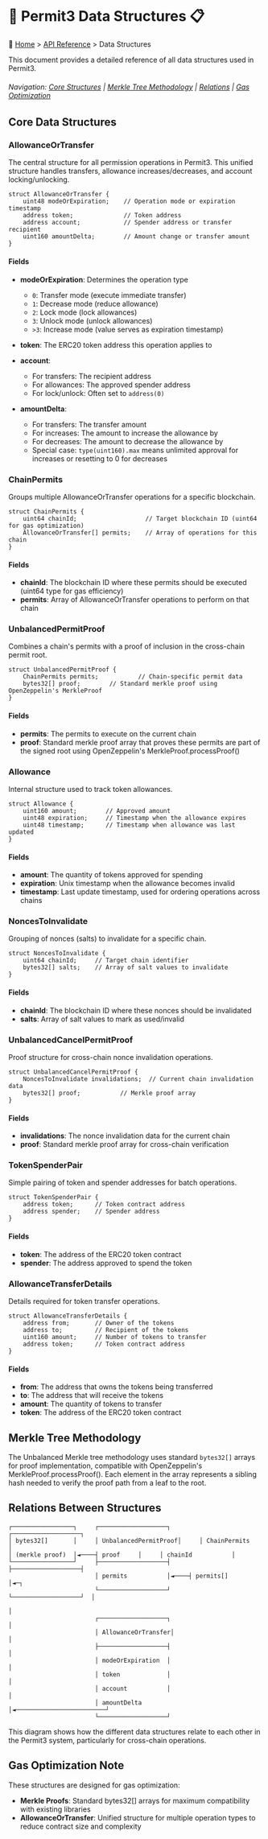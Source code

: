 <a id="data-structures-top"></a>
# 🔏 Permit3 Data Structures 📋

🧭 [Home](/docs/README.md) > [API Reference](/docs/api/README.md) > Data Structures

This document provides a detailed reference of all data structures used in Permit3.

###### Navigation: [Core Structures](#core-data-structures) | [Merkle Tree Methodology](#merkle-tree-methodology) | [Relations](#relations-between-structures) | [Gas Optimization](#gas-optimization-note)

<a id="core-data-structures"></a>
## Core Data Structures

### AllowanceOrTransfer

The central structure for all permission operations in Permit3. This unified structure handles transfers, allowance increases/decreases, and account locking/unlocking.

```solidity
struct AllowanceOrTransfer {
    uint48 modeOrExpiration;    // Operation mode or expiration timestamp
    address token;              // Token address
    address account;            // Spender address or transfer recipient
    uint160 amountDelta;        // Amount change or transfer amount
}
```

#### Fields

- **modeOrExpiration**: Determines the operation type
  - `0`: Transfer mode (execute immediate transfer)
  - `1`: Decrease mode (reduce allowance)
  - `2`: Lock mode (lock allowances)
  - `3`: Unlock mode (unlock allowances)
  - `>3`: Increase mode (value serves as expiration timestamp)

- **token**: The ERC20 token address this operation applies to

- **account**: 
  - For transfers: The recipient address
  - For allowances: The approved spender address
  - For lock/unlock: Often set to `address(0)`

- **amountDelta**:
  - For transfers: The transfer amount
  - For increases: The amount to increase the allowance by
  - For decreases: The amount to decrease the allowance by
  - Special case: `type(uint160).max` means unlimited approval for increases or resetting to 0 for decreases

### ChainPermits

Groups multiple AllowanceOrTransfer operations for a specific blockchain.

```solidity
struct ChainPermits {
    uint64 chainId;                   // Target blockchain ID (uint64 for gas optimization)
    AllowanceOrTransfer[] permits;    // Array of operations for this chain
}
```

#### Fields

- **chainId**: The blockchain ID where these permits should be executed (uint64 type for gas efficiency)
- **permits**: Array of AllowanceOrTransfer operations to perform on that chain

### UnbalancedPermitProof

Combines a chain's permits with a proof of inclusion in the cross-chain permit root.

```solidity
struct UnbalancedPermitProof {
    ChainPermits permits;           // Chain-specific permit data
    bytes32[] proof;        // Standard merkle proof using OpenZeppelin's MerkleProof
}
```

#### Fields

- **permits**: The permits to execute on the current chain
- **proof**: Standard merkle proof array that proves these permits are part of the signed root using OpenZeppelin's MerkleProof.processProof()

### Allowance

Internal structure used to track token allowances.

```solidity
struct Allowance {
    uint160 amount;        // Approved amount
    uint48 expiration;     // Timestamp when the allowance expires
    uint48 timestamp;      // Timestamp when allowance was last updated
}
```

#### Fields

- **amount**: The quantity of tokens approved for spending
- **expiration**: Unix timestamp when the allowance becomes invalid
- **timestamp**: Last update timestamp, used for ordering operations across chains

### NoncesToInvalidate

Grouping of nonces (salts) to invalidate for a specific chain.

```solidity
struct NoncesToInvalidate {
    uint64 chainId;     // Target chain identifier
    bytes32[] salts;    // Array of salt values to invalidate
}
```

#### Fields

- **chainId**: The blockchain ID where these nonces should be invalidated
- **salts**: Array of salt values to mark as used/invalid

### UnbalancedCancelPermitProof

Proof structure for cross-chain nonce invalidation operations.

```solidity
struct UnbalancedCancelPermitProof {
    NoncesToInvalidate invalidations;  // Current chain invalidation data
    bytes32[] proof;           // Merkle proof array
}
```

#### Fields

- **invalidations**: The nonce invalidation data for the current chain
- **proof**: Standard merkle proof array for cross-chain verification

### TokenSpenderPair

Simple pairing of token and spender addresses for batch operations.

```solidity
struct TokenSpenderPair {
    address token;      // Token contract address
    address spender;    // Spender address
}
```

#### Fields

- **token**: The address of the ERC20 token contract
- **spender**: The address approved to spend the token

### AllowanceTransferDetails

Details required for token transfer operations.

```solidity
struct AllowanceTransferDetails {
    address from;       // Owner of the tokens
    address to;         // Recipient of the tokens
    uint160 amount;     // Number of tokens to transfer
    address token;      // Token contract address
}
```

#### Fields

- **from**: The address that owns the tokens being transferred
- **to**: The address that will receive the tokens
- **amount**: The quantity of tokens to transfer
- **token**: The address of the ERC20 token contract

<a id="merkle-tree-methodology"></a>
## Merkle Tree Methodology

The Unbalanced Merkle tree methodology uses standard `bytes32[]` arrays for proof implementation, compatible with OpenZeppelin's MerkleProof.processProof(). Each element in the array represents a sibling hash needed to verify the proof path from a leaf to the root.

<a id="relations-between-structures"></a>
## Relations Between Structures

```
┌─────────────────┐     ┌───────────────────┐     ┌───────────────────┐
│ bytes32[]       │     │ UnbalancedPermitProof│     │ ChainPermits      │
│ (merkle proof)  │◄────┤ proof     │     │ chainId           │
└─────────────────┘     ├───────────────────┤     ├───────────────────┤
                        │ permits           │◄────┤ permits[]         │◄─┐
                        └───────────────────┘     └───────────────────┘  │
                                                                        │
                        ┌───────────────────┐                          │
                        │ AllowanceOrTransfer│                          │
                        ├───────────────────┤                          │
                        │ modeOrExpiration  │                          │
                        │ token             │                          │
                        │ account           │                          │
                        │ amountDelta       │◄─────────────────────────┘
                        └───────────────────┘
```

This diagram shows how the different data structures relate to each other in the Permit3 system, particularly for cross-chain operations.

<a id="gas-optimization-note"></a>
## Gas Optimization Note

These structures are designed for gas optimization:

- **Merkle Proofs**: Standard bytes32[] arrays for maximum compatibility with existing libraries
- **AllowanceOrTransfer**: Unified structure for multiple operation types to reduce contract size and complexity